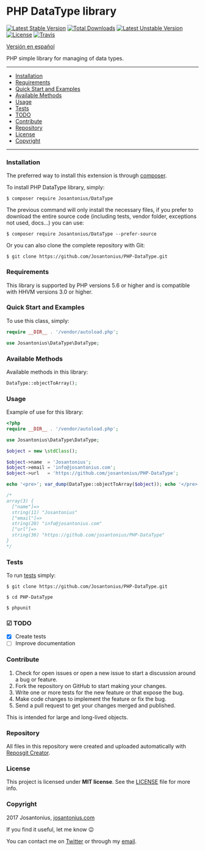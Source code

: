 # PHP DataType library

[![Latest Stable Version](https://poser.pugx.org/josantonius/datatype/v/stable)](https://packagist.org/packages/josantonius/datatype) [![Total Downloads](https://poser.pugx.org/josantonius/datatype/downloads)](https://packagist.org/packages/josantonius/datatype) [![Latest Unstable Version](https://poser.pugx.org/josantonius/datatype/v/unstable)](https://packagist.org/packages/josantonius/datatype) [![License](https://poser.pugx.org/josantonius/datatype/license)](https://packagist.org/packages/josantonius/datatype) [![Travis](https://travis-ci.org/Josantonius/PHP-DataType.svg)](https://travis-ci.org/Josantonius/PHP-DataType)

[Versión en español](README-ES.md)

PHP simple library for managing of data types.

---

- [Installation](#installation)
- [Requirements](#requirements)
- [Quick Start and Examples](#quick-start-and-examples)
- [Available Methods](#available-methods)
- [Usage](#usage)
- [Tests](#tests)
- [TODO](#-todo)
- [Contribute](#contribute)
- [Repository](#repository)
- [License](#license)
- [Copyright](#copyright)

---

### Installation

The preferred way to install this extension is through [composer](http://getcomposer.org/download/).

To install PHP DataType library, simply:

    $ composer require Josantonius/DataType

The previous command will only install the necessary files, if you prefer to download the entire source code (including tests, vendor folder, exceptions not used, docs...) you can use:

    $ composer require Josantonius/DataType --prefer-source

Or you can also clone the complete repository with Git:

	$ git clone https://github.com/Josantonius/PHP-DataType.git

### Requirements

This library is supported by PHP versions 5.6 or higher and is compatible with HHVM versions 3.0 or higher.

### Quick Start and Examples

To use this class, simply:

```php
require __DIR__ . '/vendor/autoload.php';

use Josantonius\DataType\DataType;
```
### Available Methods

Available methods in this library:

```php
DataType::objectToArray();
```
### Usage

Example of use for this library:

```php
<?php
require __DIR__ . '/vendor/autoload.php';

use Josantonius\DataType\DataType;

$object = new \stdClass();

$object->name  = 'Josantonius';
$object->email = 'info@josantonius.com';
$object->url   = 'https://github.com/josantonius/PHP-DataType';

echo '<pre>'; var_dump(DataType::objectToArray($object)); echo '</pre>';

/*
array(3) {
  ["name"]=>
  string(11) "Josantonius"
  ["email"]=>
  string(20) "info@josantonius.com"
  ["url"]=>
  string(36) "https://github.com/josantonius/PHP-DataType"
}
*/
```

### Tests 

To run [tests](tests/DataType/Test) simply:

    $ git clone https://github.com/Josantonius/PHP-DataType.git
    
    $ cd PHP-DataType

    $ phpunit

### ☑ TODO

- [x] Create tests
- [ ] Improve documentation

### Contribute

1. Check for open issues or open a new issue to start a discussion around a bug or feature.
1. Fork the repository on GitHub to start making your changes.
1. Write one or more tests for the new feature or that expose the bug.
1. Make code changes to implement the feature or fix the bug.
1. Send a pull request to get your changes merged and published.

This is intended for large and long-lived objects.

### Repository

All files in this repository were created and uploaded automatically with [Reposgit Creator](https://github.com/Josantonius/BASH-Reposgit).

### License

This project is licensed under **MIT license**. See the [LICENSE](LICENSE) file for more info.

### Copyright

2017 Josantonius, [josantonius.com](https://josantonius.com/)

If you find it useful, let me know :wink:

You can contact me on [Twitter](https://twitter.com/Josantonius) or through my [email](mailto:hello@josantonius.com).